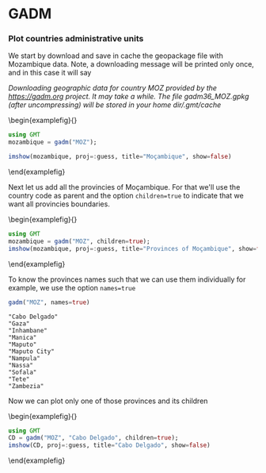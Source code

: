 # GADM

### Plot countries administrative units

We start by download and save in cache the geopackage file with Mozambique data.
Note, a downloading message will be printed only once, and in this case it will say

*Downloading geographic data for country MOZ provided by the https://gadm.org project. It may take a while.
The file gadm36_MOZ.gpkg (after uncompressing) will be stored in your home dir/.gmt/cache*

\begin{examplefig}{}
```julia
using GMT
mozambique = gadm("MOZ");

imshow(mozambique, proj=:guess, title="Moçambique", show=false)
```
\end{examplefig}


Next let us add all the provincies of Moçambique. For that we'll use the country code as parent and
the option `children=true` to indicate that we want all provincies boundaries.

\begin{examplefig}{}
```julia
using GMT
mozambique = gadm("MOZ", children=true);
imshow(mozambique, proj=:guess, title="Provinces of Moçambique", show=false)
```
\end{examplefig}


To know the provinces names such that we can use them individually for example, we use the option `names=true`

```julia
gadm("MOZ", names=true)
```
```
"Cabo Delgado"
"Gaza"
"Inhambane"
"Manica"
"Maputo"
"Maputo City"
"Nampula"
"Nassa"
"Sofala"
"Tete"
"Zambezia"
```

Now we can plot only one of those provinces and its children

\begin{examplefig}{}
```julia
using GMT
CD = gadm("MOZ", "Cabo Delgado", children=true);
imshow(CD, proj=:guess, title="Cabo Delgado", show=false)
```
\end{examplefig}